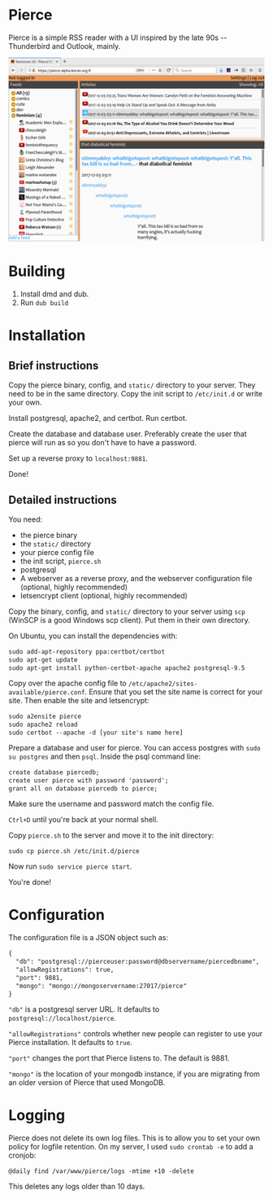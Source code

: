 Pierce
======
Pierce is a simple RSS reader with a UI inspired by the late 90s -- Thunderbird and Outlook, mainly.

![image of pierce rss reader](https://github.com/dhasenan/pierce/raw/master/pierce.png)

Building
========
1. Install dmd and dub.
2. Run `dub build`


Installation
============

Brief instructions
------------------
Copy the pierce binary, config, and `static/` directory to your server. They need to be in the same
directory. Copy the init script to `/etc/init.d` or write your own.

Install postgresql, apache2, and certbot. Run certbot.

Create the database and database user. Preferably create the user that pierce will run as so you
don't have to have a password.

Set up a reverse proxy to `localhost:9881`.

Done!


Detailed instructions
---------------------
You need:

* the pierce binary
* the `static/` directory
* your pierce config file
* the init script, `pierce.sh`
* postgresql
* A webserver as a reverse proxy, and the webserver configuration file (optional, highly
  recommended)
* letsencrypt client (optional, highly recommended)

Copy the binary, config, and `static/` directory to your server using `scp` (WinSCP is a good
Windows scp client). Put them in their own directory.

On Ubuntu, you can install the dependencies with:

    sudo add-apt-repository ppa:certbot/certbot
    sudo apt-get update
    sudo apt-get install python-certbot-apache apache2 postgresql-9.5

Copy over the apache config file to `/etc/apache2/sites-available/pierce.conf`. Ensure that you set
the site name is correct for your site. Then enable the site and letsencrypt:

    sudo a2ensite pierce
    sudo apache2 reload
    sudo certbot --apache -d [your site's name here]

Prepare a database and user for pierce. You can access postgres with `sudo su postgres`  and then
`psql`. Inside the psql command line:

    create database piercedb;
    create user pierce with password 'password';
    grant all on database piercedb to pierce;

Make sure the username and password match the config file.

`Ctrl+D` until you're back at your normal shell.

Copy `pierce.sh` to the server and move it to the init directory:

    sudo cp pierce.sh /etc/init.d/pierce

Now run `sudo service pierce start`.

You're done!


Configuration
=============
The configuration file is a JSON object such as:

    {
      "db": "postgresql://pierceuser:password@dbservername/piercedbname",
      "allowRegistrations": true,
      "port": 9881,
      "mongo": "mongo://mongoservername:27017/pierce"
    }

`"db"` is a postgresql server URL. It defaults to `postgresql://localhost/pierce`.

`"allowRegistrations"` controls whether new people can register to use your Pierce installation. It
defaults to `true`.

`"port"` changes the port that Pierce listens to. The default is 9881.

`"mongo"` is the location of your mongodb instance, if you are migrating from an older version of
Pierce that used MongoDB.


Logging
=======
Pierce does not delete its own log files. This is to allow you to set your own policy for logfile
retention. On my server, I used `sudo crontab -e` to add a cronjob:

    @daily find /var/www/pierce/logs -mtime +10 -delete

This deletes any logs older than 10 days.
